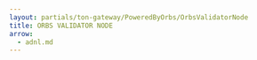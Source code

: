 ```yaml
---
layout: partials/ton-gateway/PoweredByOrbs/OrbsValidatorNode
title: ORBS VALIDATOR NODE
arrow:
  - adnl.md
---
```

